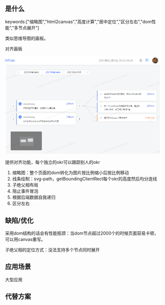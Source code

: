 ## <a id="whatis">是什么</a>
keywords:["缩略图","html2canvas","高度计算","居中定位","区分左右","dom性能","多节点展开"]

类似思维导图的画板。

对齐画板

<img src="./okr.png"/>

提供对齐功能，每个独立的okr可以跟踪别人的okr

1. 缩略图：整个页面的dom转化为图片按比例缩小后按比例移动
2. 线条绘制：svg-path，getBoundingClientRect每个okr的高度然后均分连线
3. 子绝父相布局
4. 阻止事件冒泡
5. 根据后端数据自我递归
6. 区分左右

## <a id="issue">缺陷/优化</a>

采用dom结构的话会有性能瓶颈：当dom节点超过2000个的时候页面容易卡顿，可以用canvas重写。

子绝父相的定位方式：没法支持多个节点同时展开

## <a id="scenario">应用场景</a>

大型应用

## <a id="replacement">代替方案</a>



